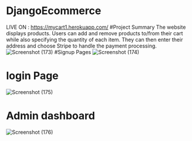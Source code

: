 # DjangoEcommerce
LIVE ON : https://mycart1.herokuapp.com/
#Project Summary
The website displays products. Users can add and remove products to/from their cart while also specifying the quantity of each item. They can then enter their address and choose Stripe to handle the payment processing.
![Screenshot (173)](https://user-images.githubusercontent.com/85088233/200908804-8d6f6e29-8ff9-4670-b189-c214ac26eff0.png)
#Signup Pages
![Screenshot (174)](https://user-images.githubusercontent.com/85088233/200909395-e71dcc28-22ab-4489-b5ea-08543bcb8ed9.png)
# login Page
![Screenshot (175)](https://user-images.githubusercontent.com/85088233/200909966-3376f689-19a0-4396-b644-eb66e6fb9c1c.png)
# Admin dashboard 
![Screenshot (176)](https://user-images.githubusercontent.com/85088233/200910905-40cf37ff-d196-47b3-8d3b-61953375632e.png)


